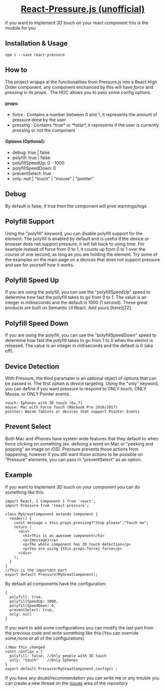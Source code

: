 <!-- Name -->
<h1 align="center">
  <a href="https://pressurejs.com/">React-Pressure.js (unofficial)</a>
</h1>

If you want to implement 3D touch on your react component this is the module for you

## Installation & Usage

```npm i --save react-pressure```  

## How to

The project wrapps al the functionalities from Pressure.js into a React High Order component, any component enchanced by this will have *force* and *pressing* in its *props* . The HOC allows you to pass some config options.  

<h4>props:</h4>
<ul>
  <li>force : Contains a number between 0 and 1, it represents the amount of pressure done by the user</li>
  <li>pressing : Contains *true* or *false*, it represents if the user is currently pressing or not the component</li>
</ul>
<h4>Options (Optional):</h4>
<ul>
  <li>debug: true | false</li>
  <li>polyfill: true | false</li>
  <li>polyfillSpeedUp: 0 - 1000</li>
  <li>polyfillSpeedDown: 0</li>
  <li>preventSelect: true</li>
  <li>only: null | "touch" | "mouse" | "pointer"</li>
</ul>

## Debug 
By default is false, if true then the component will print warnings/logs.

## Polyfill Support

Using the "polyfill" keyword, you can disable polyfill support for the element. The polyfill is enabled by default and is useful if the device or browser does not support pressure, it will fall back to using time. For example instead of force from 0 to 1, it counts up from 0 to 1 over the course of one second, as long as you are holding the element. Try some of the examples on the main page on a devices that does not support pressure and see for yourself how it works.

## Polyfill Speed Up

If you are using the polyfill, you can use the "polyfillSpeedUp" speed to determine how fast the polyfill takes to go from 0 to 1. The value is an integer in milliseconds and the default is 1000 (1 second).
These great products are built on Semantic UI React. Add yours [here][22].

## Polyfill Speed Down

If you are using the polyfill, you can use the "polyfillSpeedDown" speed to determine how fast the polyfill takes to go from 1 to 0 when the elemnt is released. The value is an integer in milliseconds and the default is 0 (aka off).

## Device Detection

With Pressure, the third paramater is an optional object of options that can be passed in. The first option is device targeting. Using the "only" keyword, you can define if you want pressure to respond to ONLY touch, ONLY Mouse, or ONLY Pointer events.

	touch: Iphones with 3D touch (6s,7)
	mouse: Mac with Force Touch (Macbook Pro 2016/2017)
	pointer: Wacom Tablets or devices that support Pointer Events

## Prevent Select

Both Mac and iPhones have system wide features that they default to when force clicking on something (ex. defining a word on Mac or "peeking and popping" an image on iOS). Pressure prevents those actions from happening, however if you still want those actions to be possible on "Pressure" elements, you can pass in "preventSelect" as an option.

## Example
If you want to implement 3D touch on your component you can do something like this:

```
import React, { Component } from 'react';
import Pressure from 'react-pressure';

class MyGreatComponent extends Component {
  render() {
    const message = this.props.pressing?"Stop please":"Touch me";
    return (
      <div>
        <h1>This is an awesome component</h1>
		<p>{message}</p>
        <p>The whole component has 3D touch detection</p>
        <p>You are using {this.props.force} force</p>
      </div>
    );
  }
}
//This is the important part
export default Pressure(MyGreatComponent);
```

By default all components have the configuration: 
```
{
  polyfill: true,
  polyfillSpeedUp: 1000,
  polyfillSpeedDown: 0,
  preventSelect: true,
  only: null
}
```
If you want to add some configurations you can modify the last part from the previous code and write something like this:(You can override some,none or all of the configurations)
```
//Now this changed
const configs = {
  polyfill: false, //Only people with 3D touch
  only: "touch"    //Only Iphones 
}
export default Pressure(MyGreatComponent,configs) ;
```

If you have any doubt/recommendation you can write me or any trouble you can create a new thread on the [issues](https://github.com/rubcuadra/react-pressure/issues) area of the repository